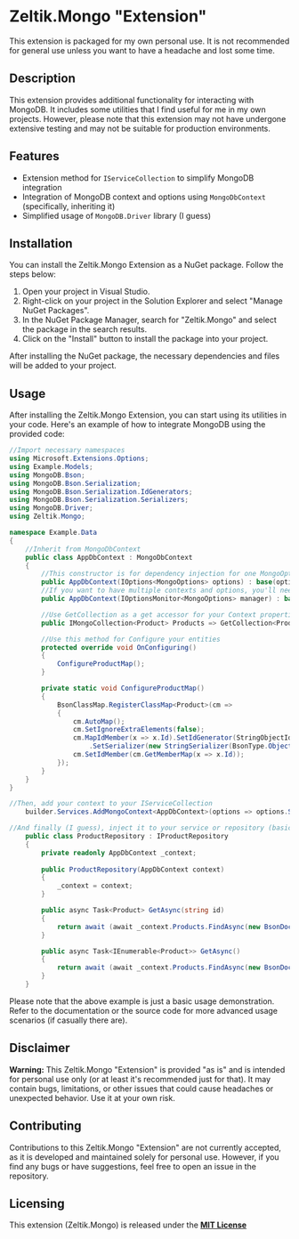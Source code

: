 # Zeltik.Mongo "Extension"

This extension is packaged for my own personal use. It is not recommended for general use unless you want to have a headache and lost some time.

## Description

This extension provides additional functionality for interacting with MongoDB. It includes some utilities that I find useful for me in my own projects. However, please note that this extension may not have undergone extensive testing and may not be suitable for production environments.

## Features

- Extension method for `IServiceCollection` to simplify MongoDB integration
- Integration of MongoDB context and options using `MongoDbContext` (specifically, inheriting it)
- Simplified usage of `MongoDB.Driver` library (I guess)

## Installation

You can install the Zeltik.Mongo Extension as a NuGet package. Follow the steps below:

1. Open your project in Visual Studio.
2. Right-click on your project in the Solution Explorer and select "Manage NuGet Packages".
3. In the NuGet Package Manager, search for "Zeltik.Mongo" and select the package in the search results.
4. Click on the "Install" button to install the package into your project.

After installing the NuGet package, the necessary dependencies and files will be added to your project.

## Usage

After installing the Zeltik.Mongo Extension, you can start using its utilities in your code. Here's an example of how to integrate MongoDB using the provided code:

```csharp
//Import necessary namespaces
using Microsoft.Extensions.Options;
using Example.Models;
using MongoDB.Bson;
using MongoDB.Bson.Serialization;
using MongoDB.Bson.Serialization.IdGenerators;
using MongoDB.Bson.Serialization.Serializers;
using MongoDB.Driver;
using Zeltik.Mongo;

namespace Example.Data
{
    //Inherit from MongoDbContext
    public class AppDbContext : MongoDbContext
    {
        //This constructor is for dependency injection for one MongoOptions
        public AppDbContext(IOptions<MongoOptions> options) : base(options) { }
        //If you want to have multiple contexts and options, you'll need to use the next constructor but before, delete the first constructor
        public AppDbContext(IOptionsMonitor<MongoOptions> manager) : base(manager.Get("instanceName")) { }

        //Use GetCollection as a get accessor for your Context properties
        public IMongoCollection<Product> Products => GetCollection<Product>("Products");

        //Use this method for Configure your entities
        protected override void OnConfiguring()
        {
            ConfigureProductMap();
        }

        private static void ConfigureProductMap()
        {
            BsonClassMap.RegisterClassMap<Product>(cm =>
            {
                cm.AutoMap();
                cm.SetIgnoreExtraElements(false);
                cm.MapIdMember(x => x.Id).SetIdGenerator(StringObjectIdGenerator.Instance)
                    .SetSerializer(new StringSerializer(BsonType.ObjectId)).SetIgnoreIfDefault(true);
                cm.SetIdMember(cm.GetMemberMap(x => x.Id));
            });
        }
    }
}

//Then, add your context to your IServiceCollection
    builder.Services.AddMongoContext<AppDbContext>(options => options.SetDatabaseName("your_databaseName").SetConnectionString("your_connection"));

//And finally (I guess), inject it to your service or repository (basically, wherever you want)
    public class ProductRepository : IProductRepository
    {
        private readonly AppDbContext _context;
    
        public ProductRepository(AppDbContext context)
        {
            _context = context;
        }

        public async Task<Product> GetAsync(string id)
        {
            return await (await _context.Products.FindAsync(new BsonDocument("_id", new ObjectId(id)))).FirstOrDefaultAsync();
        }

        public async Task<IEnumerable<Product>> GetAsync()
        {
            return await (await _context.Products.FindAsync(new BsonDocument())).ToListAsync();
        }
    }
```
Please note that the above example is just a basic usage demonstration. Refer to the documentation or the source code for more advanced usage scenarios (if casually there are).

## Disclaimer

**Warning:** This Zeltik.Mongo "Extension" is provided "as is" and is intended for personal use only (or at least it's recommended just for that). It may contain bugs, limitations, or other issues that could cause headaches or unexpected behavior. Use it at your own risk.

## Contributing

Contributions to this Zeltik.Mongo "Extension" are not currently accepted, as it is developed and maintained solely for personal use. However, if you find any bugs or have suggestions, feel free to open an issue in the repository.

## Licensing

This extension (Zeltik.Mongo) is released under the **[MIT License](https://github.com/Jorivan678/Zeltik.Mongo/blob/main/LICENSE)**